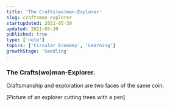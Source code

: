 ```yaml
---
title: 'The Crafts(wo)man-Explorer'
slug: craftsman-explorer
startupdated: 2021-05-30
updated: 2021-05-30
published: true
type: ['note']
topics: ['Circular Economy', 'Learning']
growthStage: 'Seedling'
---
```


### The Crafts(wo)man-Explorer. 

Craftsmanship and exploration are two faces of the same coin. 

[Picture of an explorer cutting trees with a pen]

